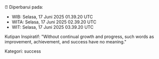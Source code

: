 ⏰ Diperbarui pada:
- WIB: Selasa, 17 Juni 2025 01.39.20 UTC
- WITA: Selasa, 17 Juni 2025 02.39.20 UTC
- WIT: Selasa, 17 Juni 2025 03.39.20 UTC

Kutipan Inspiratif:
"Without continual growth and progress, such words as improvement, achievement, and success have no meaning."


Kategori: success

